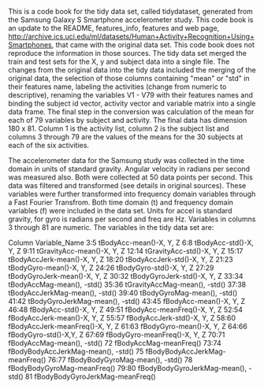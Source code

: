 This is a code book for the tidy data set, called tidydataset, generated from the Samsung Galaxy S Smartphone accelerometer study. This code book is an update to the README, features_info, features and web page, http://archive.ics.uci.edu/ml/datasets/Human+Activity+Recognition+Using+Smartphones, that came with the original data set. This code book does not reproduce the information in those sources. The tidy data set merged the train and test sets for the X, y and subject data into a single file. The changes from the original data into the tidy data included the merging of the original data, the selection of those columns containing "mean" or "std" in their features name, labeling the activities (change from numeric to descriptive), renaming the variables V1 - V79 with their features names and binding the subject id vector, activity vector and variable matrix into a single data frame. The final step in the conversion was calculation of the mean for each of 79 variables by subject and activity. The final data has dimension 180 x 81. Column 1 is the activity list, column 2 is the subject list and columns 3 through 79 are the values of the means for the 30 subjects at each of the six activities.  

The accelerometer data for the Samsung study was collected in the time domain in units of standard gravity.  Angular velocity in radians per second was measured also. Both were collected at 50 data points per second. This data was filtered and transformed (see details in original sources). These variables were further transformed into frequency domain variables through a Fast Fourier Transfrom. Both time domain (t) and frequency domain variables (f) were included in the data set. Units for accel is standard gravity, for gyro is radians per second and freq are Hz. Variables in columns 3 through 81 are numeric. The variables in the tidy data set are:

Column	Variable_Name
3:5 	  	tBodyAcc-mean()-X, Y, Z
6:8 	  	tBodyAcc-std()-X, Y, Z
9:11 	  	tGravityAcc-mean()-X, Y, Z
12:14 	tGravityAcc-std()-X, Y, Z
15:17 	tBodyAccJerk-mean()-X, Y, Z
18:20 	tBodyAccJerk-std()-X, Y, Z
21:23 	tBodyGyro-mean()-X, Y, Z
24:26 	tBodyGyro-std()-X, Y, Z
27:29 	tBodyGyroJerk-mean()-X, Y, Z
30:32 	tBodyGyroJerk-std()-X, Y, Z
33:34	  	tBodyAccMag-mean(), -std()
35:36 	tGravityAccMag-mean(), -std()
37:38 	tBodyAccJerkMag-mean(), -std()
39:40 	tBodyGyroMag-mean(), -std()
41:42 	tBodyGyroJerkMag-mean(), -std()
43:45 	fBodyAcc-mean()-X, Y, Z
46:48 	fBodyAcc-std()-X, Y, Z
49:51 	fBodyAcc-meanFreq()-X, Y, Z
52:54 	fBodyAccJerk-mean()-X, Y, Z
55:57 	fBodyAccJerk-std()-X, Y, Z
58:60 	fBodyAccJerk-meanFreq()-X, Y, Z
61:63 	fBodyGyro-mean()-X, Y, Z
64:66 	fBodyGyro-std()-X,Y, Z
67:69 	fBodyGyro-meanFreq()-X, Y, Z
70:71 	fBodyAccMag-mean(), -std()
72 	    	fBodyAccMag-meanFreq()
73:74 	fBodyBodyAccJerkMag-mean(), -std()
75 	    	fBodyBodyAccJerkMag-meanFreq()
76:77 	fBodyBodyGyroMag-mean(), -std()
78    	fBodyBodyGyroMag-meanFreq()
79:80 	fBodyBodyGyroJerkMag-mean(), -std()
81 	    	fBodyBodyGyroJerkMag-meanFreq()
 
